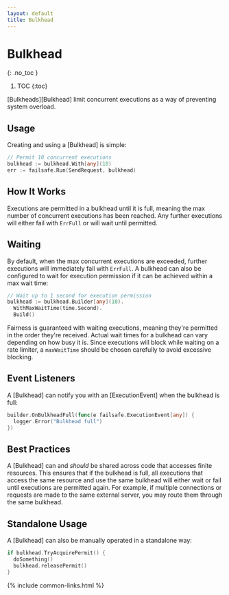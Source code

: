 ```yaml
---
layout: default
title: Bulkhead
---
```


# Bulkhead
{: .no_toc }

1. TOC
{:toc}

[Bulkheads][Bulkhead] limit concurrent executions as a way of preventing system overload. 

## Usage

Creating and using a [Bulkhead] is simple:

```go
// Permit 10 concurrent executions
bulkhead := bulkhead.With[any](10)
err := failsafe.Run(SendRequest, bulkhead)
```

## How It Works

Executions are permitted in a bulkhead until it is full, meaning the max number of concurrent executions has been reached. Any further executions will either fail with `ErrFull` or will wait until permitted.

## Waiting

By default, when the max concurrent executions are exceeded, further executions will immediately fail with `ErrFull`. A bulkhead can also be configured to wait for execution permission if it can be achieved within a max wait time:

```go
// Wait up to 1 second for execution permission
bulkhead := bulkhead.Builder[any](10).
  WithMaxWaitTime(time.Second).
  Build()
```

Fairness is guaranteed with waiting executions, meaning they're permitted in the order they're received. Actual wait times for a bulkhead can vary depending on how busy it is. Since executions will block while waiting on a rate limiter, a `maxWaitTime` should be chosen carefully to avoid excessive blocking.

## Event Listeners

A [Bulkhead] can notify you with an [ExecutionEvent] when the bulkhead is full:

```go
builder.OnBulkheadFull(func(e failsafe.ExecutionEvent[any]) {
  logger.Error("Bulkhead full")
})
```

## Best Practices

A [Bulkhead] can and *should* be shared across code that accesses finite resources. This ensures that if the bulkhead is full, all executions that access the same resource and use the same bulkhead will either wait or fail until executions are permitted again. For example, if multiple connections or requests are made to the same external server, you may route them through the same bulkhead.

## Standalone Usage

A [Bulkhead] can also be manually operated in a standalone way:

```go
if bulkhead.TryAcquirePermit() {
  doSomething()
  bulkhead.releasePermit()
}
```

{% include common-links.html %}